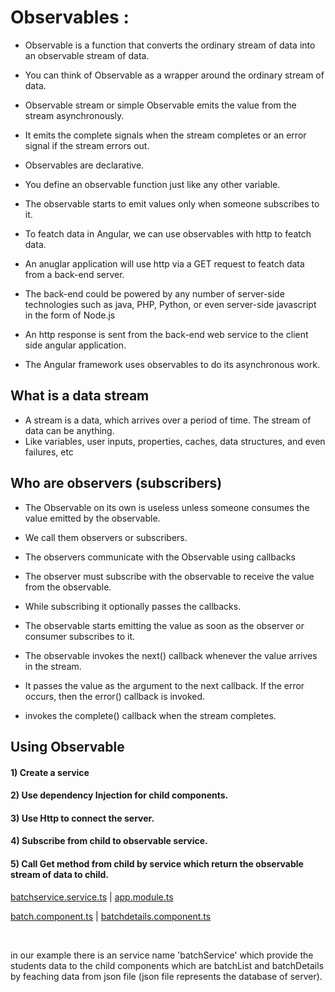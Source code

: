 # Observables :

- Observable is a function that converts the ordinary stream of data into an observable stream of data. 
- You can think of Observable as a wrapper around the ordinary stream of data.
- Observable stream or simple Observable emits the value from the stream asynchronously. 
- It emits the complete signals when the stream completes or an error signal if the stream errors out.
- Observables are declarative. 
- You define an observable function just like any other variable. 
- The observable starts to emit values only when someone subscribes to it.

- To featch data in Angular, we can use observables with http to featch data.
- An anuglar application will use http via a GET request to featch data from a back-end server.
- The back-end could be powered by any number of server-side technologies such as java, PHP, Python, or even
  server-side javascript in the form of Node.js
- An http response is sent from the back-end web service to the client side angular application.

- The Angular framework uses observables to do its asynchronous work.

## What is a data stream
- A stream is a data, which arrives over a period of time. The stream of data can be anything. 
- Like variables, user inputs, properties, caches, data structures, and even failures, etc

## Who are observers (subscribers)

- The Observable on its own is useless unless someone consumes the value emitted by the observable. 
- We call them observers or subscribers.
- The observers communicate with the Observable using callbacks
- The observer must subscribe with the observable to receive the value from the observable. 
- While subscribing it optionally passes the callbacks.

- The observable starts emitting the value as soon as the observer or consumer subscribes to it.

- The observable invokes the next() callback whenever the value arrives in the stream. 
- It passes the value as the argument to the next callback. If the error occurs, then the error() callback is invoked. 
- invokes the complete() callback when the stream completes.

## Using Observable

#### 1) Create a service
#### 2) Use dependency Injection for child components.
#### 3) Use Http to connect the server.
#### 4) Subscribe from child to observable service.
#### 5) Call Get method from child by service which return the observable stream of data to child.



[batchservice.service.ts](https://github.com/Girish-GAP/Angular/blob/main/Service_Dependancy/ServiceWithJsonData/src_Dynamic_Service/app/batchservice.service.ts)     |    [app.module.ts](https://github.com/Girish-GAP/Angular/blob/main/Service_Dependancy/ServiceWithJsonData/src_Dynamic_Service/app/app.module.ts)


[batch.component.ts](https://github.com/Girish-GAP/Angular/blob/main/Service_Dependancy/ServiceWithJsonData/src_Dynamic_Service/app/batchlist/batchlist.component.ts)         |         [batchdetails.component.ts](https://github.com/Girish-GAP/Angular/tree/main/Service_Dependancy/ServiceWithJsonData/src_Dynamic_Service/app/bathdetails)

<br>

in our example there is an service name 'batchService' which provide the students data to the child components which are 
  batchList and batchDetails by feaching data from json file (json file represents the database of server).
  
  
  

